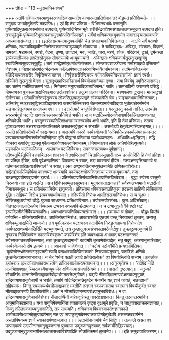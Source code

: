 +++
title = "13 समुदायाधिकरणम्"

+++
अतोवैनाशिकत्वपरमाणुकारणवादित्वसाम्यादेव काणादमतप्रतिक्षेपानन्तरं बोद्धमतं प्रतिक्षिप्यते- ।।समुदाय उभयहेतुकेऽपि तदप्राप्तिः।। एवं हि तेषां प्रक्रिया - विभिन्नस्वभावैः परमाणुभिः पृथिव्यादिभूतलक्षणस्संघात उत्पद्यते, पृथिव्यादिभिश्च भूतैः शरीरेन्द्रियविषयसंघातलक्षणसमुदाय उत्पद्यत इति। तत्राणुहेतुके पृथिव्यादिभूतात्मकसमुदायोत्पत्तिर्नोपपद्यते। सर्वेषां क्षणिकत्वाभ्युपगमेन यावत्सङ्घातभावापत्ति अवस्थानासंभवात्।।।।इतरेतरप्रत्ययत्वादुपपन्नमिति चेन्न संघातभावानिमित्तत्वात्।। यद्यपि सर्वे पदार्थाः क्षणिकाः, तथाप्यविद्यादीनामितरेतरकारणत्वादुपपद्यते लोकयात्रा। ते चाविद्यादयः- अविद्या, संस्कारः, विज्ञानं, नामरूपं, षडायतनं, स्पर्शः, वेदना, तृष्णा, उपादानं, भवः, जातिः, जरा, मरणं, शोकः, परिदेवनं, दुःखं, दुर्मनस्ता इत्येवंजातीयकाः इतरेतरहेतुकाः सौगतसमये अभ्युपगम्यन्ते। अविद्यातः क्षणिककार्यसुखदुःखशून्येषु स्थायिनित्यसुखवस्तुबुद्धिः। ततो रागद्वेषमोहधर्माधर्मसंस्कारः। संस्कारवशाज्जीवस्य गर्भाशयद्रव्ये वृत्तिलाभो विज्ञानम्। निज्ञानसंसर्गाद्गर्भद्रव्यस्य कलिलपेश्याद्याकारेणाभिव्यक्तिर्नामरूपम्। तदभिव्यक्तिक्रमेण षडिंद्रियायतनशरीर निर्वृत्तिष्षजायतनम्। निर्वृत्तशरीरेन्द्रियस्य गर्भगतविषयेन्द्रियसंसर्गजं" ज्ञानं स्पर्शः। तन्निमित्ते सुखदुःखे वेदना। सुखदुःखप्राप्तिपरिहारार्थं विषयोपादानेच्छा तृष्णा। तया विषयेषु प्रवृत्तिरुपादानम्। ततः क्रमेण गर्भान्निषक्रमणं भवः। निर्गतस्य मनुष्यत्वादिजात्यभिमानः" जातिः। क्रमभाविनी जरामरणे प्रसिद्धे। म्रियमाणस्य पुत्रकळत्राद्यभिषङ्गादन्तर्दाहश्शोकः। तदुत्थः प्रलापः परिदेवना। मरणक्लेशः दुःखम्। मानसदुःखं दौर्मनस्यम्। एतेषामितरेतरहेतुत्वस्य लोकसिद्धत्वादुपपद्यते लोकयात्रेति चेन्न। सङ्घातभावानिमित्तत्वात्। अस्थिरेषु स्थइरत्वबुद्धिरूपाविद्याश्रयस्य कस्यचित्स्थिरस्य चेतनस्याभावेनाविद्यया भूतोत्पत्तेरसंभवेन सङ्घातहेतुत्वाभावस्तदवस्थ एव।।।।उत्तरोत्पादे च पूर्वनिरोधात्।। वस्तुतस्तु कालो नास्ति, उदयन्नेव स्वरसभंगुरो घटादिः क्षणपरिकल्पनमात्रनिमित्तं भवति। स च घटादिस्स्वोदयविनाशपरिकल्पितक्षणवत्त्वात् क्षणिकोऽपि भवति। वस्तुतस्स्वव्यतिरिक्तक्षणाभावात्स्वयमेव क्षणो भवति, इति हि तेषां प्रक्रिया। ततश्च पूर्वघटक्षणस्य उत्तरघटक्षणोत्पत्तिकाले असतस्तद्धेतुत्वं न संभवति। असतोऽपि हेतुत्वेऽप्यतिप्रसङ्गात्।।।।असति प्रतिज्ञोपरोधो यौगपद्यन्यथा।। असत्यपि कारणे कार्यस्योत्पत्तौ 'अधिपतिसहकार्यालंबनसमनन्तर प्रत्ययाश्चत्वारश्चित्तचैत्तोत्पत्तिहेतव' इति बौद्धानां प्रतिज्ञाया उपरोधप्रसङ्गः। अधिपतिः=इन्द्रियम्। तद्धि विानस्य रूपादिषु प़ञ्चसु एकैकमात्रविषयकत्वनियामकम्। नियामकश्च लोके अधिपतिरित्युच्यते। सहकारि=आलोकादिकम्। आलंबनं=घटादिर्विषयः। समनन्तरप्रत्ययः=पूर्वज्ञानम्। एतैश्चतुर्भिर्हेतुभिश्चित्तशब्दितस्य ज्ञानस्य चैत्तशब्दितानां" चित्ताभिन्नसुखादीनाञ्च उत्पत्तिरिति हि तेषां प्रतिज्ञा। सा प्रतिज्ञा हीयेत, यदि पूर्वक्षणवृत्तित्वं" विषयस्य न स्यात्, तदा कारणत्वं हीयेत। उत्तरक्षणवृत्तित्वाभावे च वर्तमानत्वग्राहिप्रत्यक्षविषयत्वं" न स्यात्। अतः क्षण्द्वयवर्तित्वमभ्युपेतव्यमिति क्षणिकत्वविरोधः। यद्येतद्दोषपरिजिहीर्षया कारणघट क्षणस्यापि कार्यघटक्षणोत्पत्तिदशायां सत्त्वमभ्युपगम्यते, तदा घटक्षणद्वययौगपद्यप्रसंग इत्यर्थः।।।।प्रतिसंख्याप्रतिसंख्यानिरोधाप्राप्तिरविच्छेदात्।। बुद्धाः सर्वस्य वस्तुनो निरन्वयो नाश इति वदन्ति। सच द्विविधस्स्थूलस्सूक्ष्मश्च। मुद्गरपाताद्यनन्तरं" सर्वैरुपलभ्यमानो घटादीनां विनाशस्स्थूलः। स प्रतिसंख्यानिरोध इत्युच्यते। प्रतिसंख्या=विषयसत्वप्रतिकूला तदसत्व ग्राहिणी लौकिकानां बुद्धिः। तद्विषयो निरोध इत्यवयवार्थान्वयात्। तद्विपरीतो निरोधः अप्रतिसंखयानिरोधः। स च सूक्ष्मः। लोकिकबुध्ययोग्यो बौद्धैः युक्त्वा साध्यमानः प्रतिक्षणविनाशः। तयोरुभयोरसंभवः। कुतः अविच्छेदात्। पिंडघटकपालादिरूपेण स्थितस्य द्रव्यस्य स्वरूपविच्छेदाभावात्। न च द्रव्यानुवृत्तौ 'विनष्टो घट' इत्यादिप्रतीतेर्निर्विषयत्वापत्तिः। अवस्थांतरापत्तिविषयत्वसंभवात्।।।।उभयथा च दोषात्।। बौद्धाः किलैवं वर्णयन्ति - प्रतिसंख्यानिरोधः, अप्रतिसंख्यानिरोधः, आकाशश्चेति एतत्रयं वस्तु निरुपाख्यं तुच्छम्, अन्यत्तु क्षणिकमुत्पाद्यमिति मान्यन्ते। तत्र पूर्वोत्पन्नस्य घटक्षणस्य तदानीमेव निरुद्धत्वप्राप्त्या निरोधादेव कार्यघटक्षणस्योत्पत्तिरिति यदभ्युपगम्यते, तत्र तुच्छादुत्पत्त्यसंभवस्तावदेकोदोषुः। तुच्छादुत्पत्त्युपगमे हि तुच्छस्य निर्विशेषत्वेन कारणविशेषकृतः" कार्यविशेष इति व्यवस्थाया अभावात् घटक्षणानन्तरं सर्वस्यजगतउत्पत्तिस्स्यात्, तथा तुच्छादुत्पद्यमानं" कार्यमपि तुच्छमेवोत्पद्येत, नतु सद्रूपं, कारणानुसारित्वात् कार्यस्येत्यपरो दोष इत्यर्थः।।।।आकाशे चाविशेषात्।। 'घटोयं पटोय'मिति प्रत्यक्षप्रमितिवत् 'कूपोसोरन्ध्रमेतत्खगइहपतती'त्यादि प्रत्यक्षस्याविशेषेणाकाशं" निरुपाख्यतुच्छम्, घटादिकं क्षणिकं तुच्छमित्यत्रप्रमाणाभावात्। न चेह 'श्येनः पतती'त्यादि प्रतीतेरालोक" एव विषयोस्त्विति वाच्यम्। इहालोक इहांधकार इत्यालोकांधकाराधारत्वेन प्रतीतस्यालोकरूपत्वाभावात्।।।।अनुस्मृतेश्च।। 'तदेवेद'मिति प्रत्यभिज्ञावशात् स्थिरत्वस्यैवाभ्युपगमेन क्षणिकत्वासंभवादित्यर्थः।।।।नासतो दृष्टत्वात्।। यदुच्यते सौत्रांतिकैः ज्ञानगतैर्नीलाद्याकारैर्बाह्यार्थगतास्तेऽनुमीयते। यद्यपि नीलादिज्ञानमपरोक्षतयाऽनुभूयते, इन्द्रियव्यापारानुविधायी च भवति, तथापि यदिन्द्रियसन्निकृष्टेन येनार्थेन यत् ज्ञानं जायते, नतज्ज्ञानं" तद्विषयकं। किन्तु स्वयमप्यर्थवन्नीलाद्याकारं भवतीति तत्ज्ञानं स्वप्रकाशतया स्वात्मानं विषयीकुर्वत् स्वगतं नीलाद्याकारमपि विषयीकरोति। अतो न नीलादिज्ञानस्यापरोक्ष्यानुभवविरोधः। न वा इन्द्रियव्यापारानुविधानविरोधः। नीलाद्यर्थिनो बहिःप्रवृत्तिस्तु नापरोक्षज्ञानात्। किन्तु तदनन्तरभाविन आनुमानिकज्ञानात्। यथा वायुनिषेवणार्थिना शाखाचलनं दृष्ट्वा वृक्षमूले प्रवृत्तिः, न चाक्षुषशाखाचलनज्ञानात्। किन्तु तल्लिंगकवाय्यनुमानादिति, तन्न सम्भवति। क्षणिकस्य विषयस्यापरोक्षज्ञानकाले असोतऽपरोक्षज्ञानहेतुत्वादर्शनात् सत एव जपाकुसुमादेस्स्वाकारार्पणहेतुत्वेऽपि असत्सतददर्शनेन असतोविषयस्य ज्ञाने स्वाकारार्पणाक्षमत्वात्।।।।उदासीनानामपि चैवं सिद्धिः।। तत्काले असत एव उत्पादकत्वे उदासीनानामनुद्युञ्जनानां पुरुषाणां उद्युञ्जानपुरुषवत् सर्वकार्यसिद्धिस्स्यात्। उद्युञ्जानानुद्युञ्जानयीस्तत्कालासत्त्वाविशेषादिति सौत्रांतिकमतं तुच्छमेव।। ।।इति समुदायाधिकरणम्।।